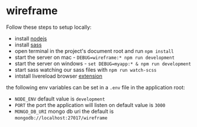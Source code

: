 # wireframe

Follow these steps to setup locally:

- install [nodejs](https://nodejs.org/en/)
- install [sass](https://sass-lang.com/install)
- open terminal in the project's document root and run `npm install`
- start the server on mac - `DEBUG=wireframe:* npm run development`
- start the server on windows - `set DEBUG=myapp:* & npm run development`
- start sass watching our sass files with `npm run watch-scss`
- intstall livereload browser [extension](http://livereload.com/extensions/)

the following env variables can be set in a `.env` file in the application root:
 - `NODE_ENV` default value is `development`
 - `PORT` the port the application will listen on default value is `3000`
 - `MONGO_DB_URI` mongo db uri the default is `mongodb://localhost:27017/wireframe`
